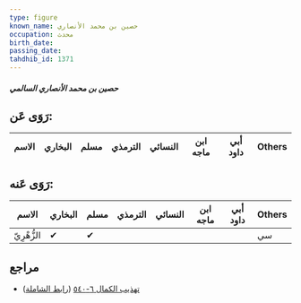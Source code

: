 ```yaml
---
type: figure
known_name: حصين بن محمد الأنصاري
occupation: محدث
birth_date:
passing_date:
tahdhib_id: 1371
---
```

##### حصين بن محمد الأنصاري السالمي

## رَوَى عَن:
| الاسم | البخاري | مسلم | الترمذي | النسائي | ابن ماجه | أبي داود | Others |
| ----- | ------- | ---- | ------- | ------- | -------- | -------- | ------ |
## رَوَى عَنه:
| الاسم       | البخاري | مسلم | الترمذي | النسائي | ابن ماجه | أبي داود | Others |
| ----------- | ------- | ---- | ------- | ------- | -------- | -------- | ------ |
| الزُّهْرِيّ | ✔       | ✔    |         |         |          |          | سي     |
## مراجع
- [تهذيب الكمال ٦-٥٤٠](obsidian://open?vault=Tahdhib-al-Kamal&file=Figures/١٣٧١-حصين%20بن%20محمد%20الأنصاري%20السالمي) ([رابط الشاملة](https://shamela.ws/book/3722/3204))